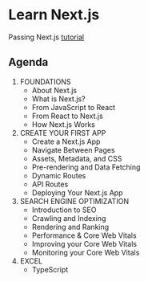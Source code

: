 # Learn Next.js

Passing Next.js [tutorial](https://nextjs.org/learn/foundations/about-nextjs)

## Agenda

1. FOUNDATIONS
    * About Next.js
    * What is Next.js?
    * From JavaScript to React
    * From React to Next.js
    * How Next.js Works
2. CREATE YOUR FIRST APP
    * Create a Next.js App
    * Navigate Between Pages
    * Assets, Metadata, and CSS
    * Pre-rendering and Data Fetching
    * Dynamic Routes
    * API Routes
    * Deploying Your Next.js App
4. SEARCH ENGINE OPTIMIZATION
    * Introduction to SEO
    * Crawling and Indexing
    * Rendering and Ranking
    * Performance & Core Web Vitals
    * Improving your Core Web Vitals
    * Monitoring your Core Web Vitals
5. EXCEL
    * TypeScript